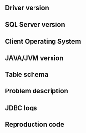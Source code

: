 ## Driver version
<!--- Provide the JDBC driver version (e.g. 7.0.0). -->

## SQL Server version
<!--- Provide the output of executing `SELECT @@VERSION` on your target SQL Server. -->

## Client Operating System
<!--- Provide the Operating System the client application is running on. -->

## JAVA/JVM version
<!--- Provide the JAVA/JVM version (e.g. java version "1.8.0", IBM J9 VM). -->

## Table schema
<!--- Provide the table schema. -->

## Problem description
<!--- Provide full details of the problem. 
1. Expected behaviour.
2. Actual behaviour.
3. Error message/stack trace. 
4. Any other details that can be helpful. -->

## JDBC logs
<!--- Provide the JDBC logs. Instructions can be found here: https://docs.microsoft.com/en-us/sql/connect/jdbc/tracing-driver-operation?view=sql-server-2017 -->

## Reproduction code
<!--- Provide standalone JAVA code that reproduces the issue, preferably raw JDBC code. -->
